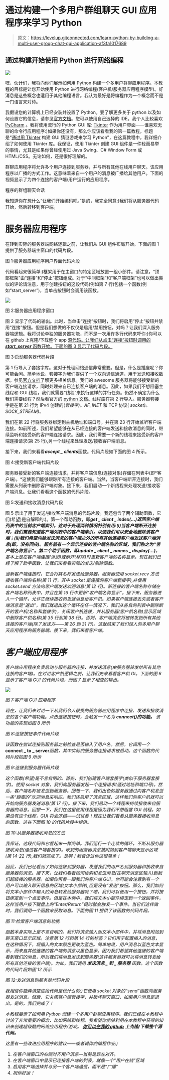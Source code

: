 # 通过构建一个多用户群组聊天 GUI 应用程序来学习 Python

> 原文：<https://levelup.gitconnected.com/learn-python-by-building-a-multi-user-group-chat-gui-application-af3fa1017689>

## 通过构建开始使用 Python 进行网络编程

![](img/1c6eb95848387a4ca3269bee03e566c2.png)

嘿，伙计们，我将向你们展示如何用 Python 构建一个多用户群聊应用程序。本教程的目标是让您开始使用 Python 进行网络编程(客户机/服务器应用程序模型)。好消息是这些概念也适用于其他编程语言。我认为最好是将编程作为一个概念而不是一门语言来对待。

我假设您的计算机上已经安装并设置了 Python。要了解更多关于 python 以及如何设置它的信息，请参见[官方文档](https://docs.python.org/3/)。您可以使用自己选择的 IDE。我个人比较喜欢 [PyCharm](https://www.jetbrains.com/pycharm/) 。我将使用流行的 Python GUI 库: [Tkinter](https://docs.python.org/3/library/tk.html) 作为用户界面——谁喜欢无聊的命令行应用程序:)如果你还没有，那么你应该看看我的第一篇教程，标题是“[通过用 Tkinter](https://medium.com/@ceffiong/learn-python-by-building-a-gui-guessing-game-with-tkinter-9f82291db6?sk=4154727ca3623ac1a98f9aa1dbb4a565) 构建 GUI 猜谜游戏来学习 Python”，在这篇教程中，我详细介绍了如何使用 Tkinter 库。我保证，使用 Tkinter 创建 GUI 组件是一件轻而易举的事情，尤其是如果你曾经使用过 Java Swing、C# Window Form 或 HTML/CSS。无论如何，还是很好理解的。

群聊应用程序将允许多个用户连接到服务器，并与所有其他在线用户聊天。该应用程序以广播的方式工作。这意味着来自一个用户的消息被广播给其他用户。下面的视频显示了为四个连接的客户端/用户运行的应用程序。

程序的群组聊天会话

我知道你在想什么“让我们开始编码吧。”是的，我完全同意:)我们将从服务器代码开始，然后转移到客户端。

# 服务器应用程序

在转到实际的服务器端网络逻辑之前，让我们从 GUI 组件布局开始。下面的图 1 提供了服务器端主窗口的代码片段。

图 1:服务器应用程序用户界面代码片段

代码看起来很简单:)框架用于在主窗口的特定区域放置一组小部件。请注意，“顶部框架”由“连接”和“停止”按钮组成。对于“中间框架”和“客户端框架”也可以做出类似的评论请注意，用于创建按钮的这段代码(例如第 7 行)包括一个函数(例如“start_server”)，当单击按钮时会调用该函数。

![](img/4652c4d3115cf5761b369c22f82aec16.png)

图 2:服务器应用程序窗口

图 2 显示了代码的输出。此时，当单击“连接”按钮时，我们将启用“停止”按钮并禁用“连接”按钮。但是我们想做的不仅仅是启用/禁用按钮，对吗？让我们深入服务器端逻辑。我将讨论单独的服务器功能，而不是一次用许多行代码来吓你:)你可以在 github 上克隆/下载整个 app [源代码。让我们从点击“连接”按钮时调用的 ***start_server*** 函数开始。下面的图 3 显示了代码片段。](https://github.com/effiongcharles/multi_user_chat_application_in_python)

图 3:启动服务器代码片段

第 1 行导入了套接字库。这对于处理网络通信非常重要。但是，什么是插座呢？你可能会问。简单地说，套接字为我们提供了一个双向通信通道，用于发送和接收数据。参见[官方文档](https://docs.python.org/3/library/socket.html)了解更多相关信息。我们的 awesome 服务器将能够接受新的客户端连接请求，同时处理来自已连接客户端的消息。因此，如果我们不想阻塞主线程和 GUI 线程，我们就需要“线程”来执行这样的并行任务。仍然不确定为什么我们需要线程？然后看官方的 [python 文档。](https://docs.python.org/3/library/threading.html)线程库在第 2 行导入。服务器套接字是在第 21 行为 IPv4 创建的(*套接字)。AF_INET* 和 TCP 协议( *socket)。SOCK_STREAM)。*

我们在第 22 行将服务器绑定到主机地址和端口号，并在第 23 行开始监听客户端连接。如前所述，我们希望能够在从已经连接的客户端发送和接收消息的同时，继续监听和接受新的客户端连接请求。因此，我们需要一个新的线程来接受新的客户端连接请求(第 25 行),另一个线程来处理发送/接收客户端消息。

接下来，我们来看看***accept _ clients***函数。代码片段如下面的图 4 所示。

图 4:接受新客户端代码片段

服务器接受新的客户端连接请求，并将客户端信息(连接对象)存储在列表中(即*客户端)。*这使我们能够跟踪所有连接的客户端。当然，当客户端断开连接时，我们需要从列表中删除客户端对象。接下来，我们启动一个新线程来处理发送/接收客户端消息。让我们看看这个函数的代码片段。

图 5:发送和接收消息代码片段

图 5 示出了用于发送/接收客户端消息的代码片段。我还包含了两个辅助函数，它们(希望)是自解释的:)。第一个帮助函数，即***get _ client _ index(…)***返回客户端列表中的当前客户端索引。这对于处理两种情况特别有用:(I)当客户端断开连接时，我们需要知道客户端列表中的客户端索引，以便我们可以安全地删除该客户端；(ii)我们希望向除发送消息的客户端之外的所有其他连接客户端发送客户端消息(即，没有回应)。服务器有一个显示连接的客户端名称的区域，我们称之为“客户端名称显示”。第二个助手函数，即***update _ client _ names _ display(…)****，基本上是在客户端连接(添加)或断开(移除)时更新客户端的名称显示。现在我们已经了解了助手函数，让我们来看看实际的发送/删除函数。*

*当新客户端连接时，它会将其名称发送给服务器。服务器使用 *socket.recv* 方法接收客户端的名称(第 11 行，其中 *socket* 是连接的客户端套接字),并使用 *socket.send* 方法向客户端发送欢迎消息(第 12 行)。新连接的客户端名称存储在客户端名称列表中，并且在第 16 行中更新“客户端名称显示”。接下来，服务器进入一个循环，允许它继续接收和发送消息给客户机。如果客户端连接丢失或者客户端消息是“退出”，我们就退出这个循环在任一情况下，我们从各自的列表中删除断开的客户机(名称和套接字)，关闭客户机连接，并从服务器(客户机名称)显示区域中删除客户机名称(第 35 行到第 38 行)。否则，客户端消息将被转发到所有其他连接的客户端(除了发送方——第 26 到 31 行)。这就结束了我们惊人的多用户聊天应用程序的服务器端。接下来，我们来看客户端。*

# *客户端应用程序*

*客户端应用程序负责启动与服务器的连接，并发送消息(由服务器转发给所有其他连接的客户端)。在讨论客户机逻辑之前，让我们先来看看客户机 GI。下面的图 6 显示了客户端 GUI 的代码片段，而图 7 显示了相应的输出。*

*![](img/73c3db89a867d86f75cb975bf8d47d8f.png)*

*图 7:客户端 GUI 应用程序*

*现在，让我们来讨论一下从我们令人敬畏的服务器应用程序中连接、发送和接收消息的各个客户端功能。点击连接按钮时，会触发一个名为 ***connect()的功能。*** 该功能的实现如图 8 所示*

*图 8:连接按钮事件代码片段*

*该函数在尝试连接到服务器之前检查是否输入了用户名。然后，它调用一个***connect _ to _ server***函数，其中实际的服务器连接请求被启动。这个函数的代码片段如图 9 所示*

*图 9:连接到服务器代码片段*

*这个函数(希望)是不言自明的。首先，我们创建客户端套接字(类似于服务器套接字)。使用 socket 对象，我们向服务器发起一个连接请求(通过地址和端口号)。然后，客户端名称被发送到服务器。回想一下，我们出色的服务器通过向客户机发送一条“甜蜜的”欢迎消息来响应。我们还启用了消息区域，这样我们的客户机就可以开始向服务器发送消息(第 17 行)。接下来，我们启动一个线程来持续接收来自服务器的消息。回想一下，我们在这里使用线程是因为我们不想阻塞 GUI 线程。如果没有这个线程，GUI 将会冻结——试试看！现在让我们看看从服务器接收消息的函数。这在下面图 10 的代码片段中提供。*

*图 10:从服务器接收消息的方法*

*我保证，这段代码和它看起来一样简单。我们运行一个连续的循环，不断从服务器接收消息(通过客户端套接字)。收到的服务器消息被附加到客户端聊天显示区域(第 14-22 行),我们就完成了。是啊！我告诉过你这很简单！*

*因此，我们已经看到了如何连接到服务器，发送我们的用户名到服务器和接收来自服务器的消息。接下来，让我们看看如何检索和发送消息(在聊天消息区输入)到我们超级棒的服务器。如果你再看一眼我们的客户端 GUI，你可能会注意到有一个用户可以输入聊天信息的区域(文本小部件),但是没有“发送”按钮。那么，我们如何将文本小部件中输入的消息转发给服务器呢？嗯，我们可以使用一个按钮，并将按钮绑定到一个点击事件。但是在本例中，我们将文本小部件绑定到一个返回事件，这样当用户按下键盘上的“Enter/Return”键时就会触发一个事件。当它们这样做时，我们调用一个函数来获取消息。下面的图 11 提供了该函数的代码片段。*

*图 11:检索客户端消息的功能*

*函数本身实际上是不言自明的。我们将消息输入到文本小部件中，并将消息附加到聊天窗口显示区域。注意第 12 行和第 14 行的标签？它们用于配置插入的消息，在这种情况下，将插入的文本颜色更改为蓝色。简单地说，用户消息以蓝色文本显示，而来自其他连接的客户端的消息以黑色显示。因为我们希望其他连接的客户端看到我们的消息，所以我们将消息发送到服务器(这样服务器就可以将消息转发给所有其他连接的客户端)。为此，我们调用 ***发送消息 _ 到 _ 服务器*** 函数。这个函数的代码片段如图 12 所示*

*图 12:发送消息到服务器代码片段*

*我相信你能弄清楚这段代码是做什么的:)它使用 socket 对象的“send”函数向服务器发送消息。然后，它关闭客户端套接字，并破坏聊天窗口，如果用户消息是退出，是的，我们完成了！*

*本教程展示了如何用 Python 创建一个多用户群聊应用程序。我们已经在本教程中讨论了非常重要的概念，比如网络和线程。我希望你能够利用在本教程中获得的知识来创建超级酷的网络应用程序/游戏。 [**你可以在我的 github**](https://github.com/effiongcharles/multi_user_chat_application_in_python) **上克隆/下载整个源代码。***

*这里有一些改进应用程序的建议——或者说你的编程作业:)*

1.  *在客户端窗口的右侧对齐用户消息—当前是靠左对齐。*
2.  *在客户端窗口中显示已连接客户端的列表。就像一个“用户在线”区域*
3.  *启用客户端选择并与另一个客户端通信，而不是“广播”*
4.  *祝你好运！*